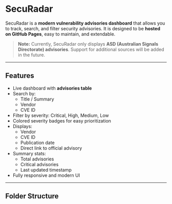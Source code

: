 # SecuRadar

SecuRadar is a **modern vulnerability advisories dashboard** that allows you to track, search, and filter security advisories. It is designed to be **hosted on GitHub Pages**, easy to maintain, and extendable.  

> **Note:** Currently, SecuRadar only displays **ASD (Australian Signals Directorate) advisories**. Support for additional sources will be added in the future.

---

## Features

- Live dashboard with **advisories table**
- Search by:
  - Title / Summary
  - Vendor
  - CVE ID
- Filter by severity: Critical, High, Medium, Low
- Colored severity badges for easy prioritization
- Displays:
  - Vendor
  - CVE ID
  - Publication date
  - Direct link to official advisory
- Summary stats:
  - Total advisories
  - Critical advisories
  - Last updated timestamp
- Fully responsive and modern UI

---

## Folder Structure

